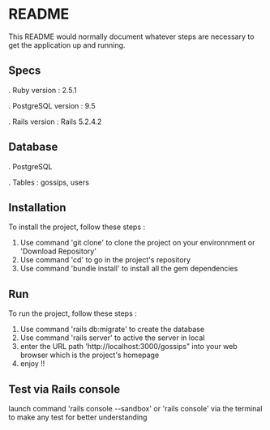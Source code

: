 # README

This README would normally document whatever steps are necessary to get the
application up and running.


## Specs

. Ruby version : 2.5.1

. PostgreSQL version : 9.5

. Rails version : Rails 5.2.4.2

## Database

. PostgreSQL

. Tables : gossips, users

## Installation

To install the project, follow these steps :

1. Use command 'git clone' to clone the project on your environnment or 'Download Repository'
2. Use command 'cd' to go in the project's repository
3. Use command 'bundle install' to install all the gem dependencies

## Run

To run the project, follow these steps :
1. Use command 'rails db:migrate' to create the database
2. Use command 'rails server' to active the server in local
3. enter the URL path 'http://localhost:3000/gossips" into your web browser which is the project's homepage
4. enjoy !!

## Test via Rails console

launch command 'rails console --sandbox' or 'rails console' via the terminal to make any test for better understanding
